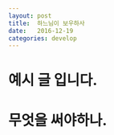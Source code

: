 ```yaml
---
layout: post
title:  하느님이 보우하사
date:   2016-12-19
categories: develop
---
```

# 예시 글 입니다.
# 무엇을 써야하나.
